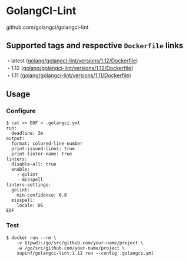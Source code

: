 # GolangCI-Lint

github.com/golangci/golangci-lint

## Supported tags and respective `Dockerfile` links

・latest ([golang/golangci-lint/versions/1.12/Dockerfile](https://github.com/supinf/dockerized-tools/blob/master/golang/golangci-lint/versions/1.12/Dockerfile))  
・1.12 ([golang/golangci-lint/versions/1.12/Dockerfile](https://github.com/supinf/dockerized-tools/blob/master/golang/golangci-lint/versions/1.12/Dockerfile))  
・1.11 ([golang/golangci-lint/versions/1.11/Dockerfile](https://github.com/supinf/dockerized-tools/blob/master/golang/golangci-lint/versions/1.11/Dockerfile))  

## Usage

### Configure

```
$ cat << EOF > .golangci.yml
run:
  deadline: 3m
output:
  format: colored-line-number
  print-issued-lines: true
  print-linter-name: true
linters:
  disable-all: true
  enable:
    - golint
    - misspell
linters-settings:
  golint:
    min-confidence: 0.8
  misspell:
    locale: US
EOF
```

### Test

```
$ docker run --rm \
    -v $(pwd):/go/src/github.com/your-name/project \
    -w /go/src/github.com/your-name/project \
    supinf/golangci-lint:1.12 run --config .golangci.yml
```
